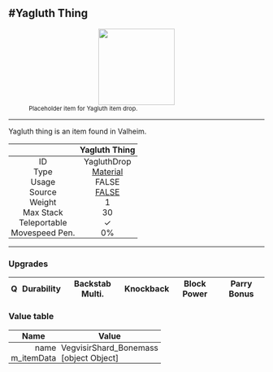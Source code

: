 <meta property="og:title" content="Yagluth Thing - MoreValheim" /><meta property="og:type" content="website" /><meta property="og:image" content="/assets/yagluth_thing.png" /><meta property="og:description" content="Yagluth Thing is an item found in Valheim." /><meta name="theme-color" content="#546D78"><meta name="twitter:card" content="summary_large_image">
#Yagluth Thing
-------------
<style>img {width:20px;}.tb {width:150px;display: block;margin-left: auto;margin-right: auto;}</style>

<style>.md-typeset table:not([class]) th:not([align]) {min-width:unset!important;}</style>
<style>td{padding:0em 0.3em!important;text-align:center!important;border-left:.05rem solid var(--md-default-fg-color--lightest)}</style>

<style>th{padding:0.1em 0.3em!important;text-align:center!important;font-weight:bold}</style>

<style>pre{text-align:right!important}</style>
<style>table tr td:first-child {border-left: 0;};</style>

<figure><img src="/assets/yagluth_thing.png" class="tb" /><figcaption><small>Placeholder item for Yagluth item drop.</small></figcaption></figure>

-------------

Yagluth thing is an item found in Valheim.

|        | Yagluth Thing              |
| ----------- | ------------------------------------ |
| ID |YagluthDrop
| Type | [Material](../../types/material)
| Usage | FALSE<br>
| Source | [FALSE](../../items/false)
| Weight | 1 |
| Max Stack | 30 |
| Teleportable | ✓
| Movespeed Pen. | 0%


-------------

### Upgrades
| Q | Durability | Backstab Multi. | Knockback | Block Power | Parry Bonus
| - | - | - | - | - | - 


### Value table
| Name | Value
| - | - |
| <div style="text-align:right">name</div> | <div style="text-align:left">VegvisirShard_Bonemass</div> | 
| <div style="text-align:right">m_itemData</div> | <div style="text-align:left">[object Object]</div> | t]</div> | 